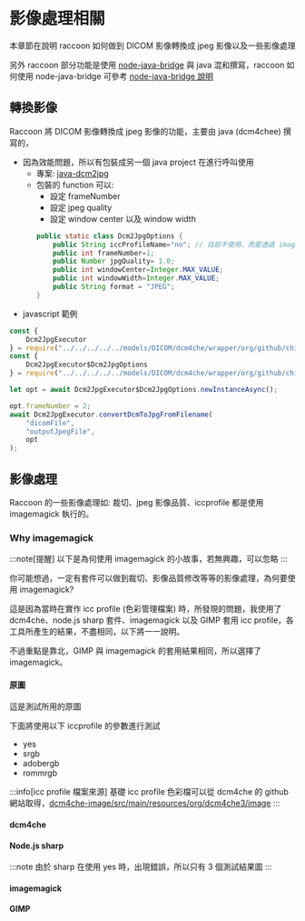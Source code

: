 <script>
    import { base } from "$app/paths";
    import CenterImage from "@raccoon-docs/core/src/components/CenterImage.svelte";
    import CardList from "@raccoon-docs/core/src/components/card-list.svelte";

    let dcm4cheJpegs = [
        {
            title: "yes",
            src: base + "/image-processing/dcm4che.jpg"
        },
        {
            title: "srgb",
            src: base + "/image-processing/dcm4che-srgb.jpg"
        },
        {
            title: "adobergb",
            src: base + "/image-processing/dcm4che-adobergb.jpg"
        },
        {
            title: "rommrgb",
            src: base + "/image-processing/dcm4che-rommrgb.jpg"
        }
    ];

    let sharpJpegs = [
        {
            title: "yes",
            src: base + "/QQ.avif"
        },
        {
            title: "srgb",
            src: base + "/image-processing/sharp-srgb.jpg"
        },
        {
            title: "adobergb",
            src: base + "/image-processing/sharp-adobergb.jpg"
        },
        {
            title: "rommrgb",
            src: base + "/image-processing/sharp-rommrgb.jpg"
        }
    ];

    let raccoonJpegs = [
        {
            title: "yes",
            src: base + "/image-processing/raccoon-dicom-yes.jpeg"
        },
        {
            title: "srgb",
            src: base + "/image-processing/raccoon-dicom-srgb.jpg"
        },
        {
            title: "adobergb",
            src: base + "/image-processing/raccoon-dicom-adobergb.jpeg"
        },
        {
            title: "rommrgb",
            src: base + "/image-processing/raccoon-dicom-rommrgb.jpg"
        }
    ];

    let gimpJpegs = [
        {
            title: "yes",
            src: base + "/image-processing/GIMP-yes.jpg"
        },
        {
            title: "srgb",
            src: base + "/image-processing/GIMP-srgb.jpg"
        },
        {
            title: "adobergb",
            src: base + "/image-processing/GIMP-adobergb.jpg"
        },
        {
            title: "rommrgb",
            src: base + "/image-processing/GIMP-rommrgb.jpg"
        }
    ];
</script>

# 影像處理相關

本章節在說明 raccoon 如何做到 DICOM 影像轉換成 jpeg 影像以及一些影像處理

另外 raccoon 部分功能是使用 [node-java-bridge](https://github.com/MarkusJx/node-java-bridge) 與 java 混和撰寫，raccoon 如何使用 node-java-bridge 可參考 [node-java-bridge 說明](/guide/developer/node-java-bridge)

## 轉換影像

Raccoon 將 DICOM 影像轉換成 jpeg 影像的功能，主要由 java (dcm4chee) 撰寫的，

-   因為效能問題，所以有包裝成另一個 java project 在進行呼叫使用
    -   專案: [java-dcm2jpg](https://github.com/Chinlinlee/java-dcm2jpg)
    -   包裝的 function 可以:
        -   設定 frameNumber
        -   設定 jpeg quality
        -   設定 window center 以及 window width
        ```java
        public static class Dcm2JpgOptions {
            public String iccProfileName="no"; // 目前不使用，而是透過 imagemagick 修改
            public int frameNumber=1;
            public Number jpgQuality= 1.0;
            public int windowCenter=Integer.MAX_VALUE;
            public int windowWidth=Integer.MAX_VALUE;
            public String format = "JPEG";
        }
        ```
-   javascript 範例

```js
const {
    Dcm2JpgExecutor
} = require("../../../../../models/DICOM/dcm4che/wrapper/org/github/chinlinlee/dcm2jpg/Dcm2JpgExecutor");
const {
    Dcm2JpgExecutor$Dcm2JpgOptions
} = require("../../../../../models/DICOM/dcm4che/wrapper/org/github/chinlinlee/dcm2jpg/Dcm2JpgExecutor$Dcm2JpgOptions");

let opt = await Dcm2JpgExecutor$Dcm2JpgOptions.newInstanceAsync();

opt.frameNumber = 2;
await Dcm2JpgExecutor.convertDcmToJpgFromFilename(
    "dicomFile",
    "outputJpegFile",
    opt
);
```

## 影像處理

Raccoon 的一些影像處理如: 裁切、jpeg 影像品質、iccprofile 都是使用 imagemagick 執行的。

### Why imagemagick

:::note[提醒]
以下是為何使用 imagemagick 的小故事，若無興趣，可以忽略
:::

你可能想過，一定有套件可以做到裁切、影像品質修改等等的影像處理，為何要使用 imagemagick?

這是因為當時在實作 icc profile (色彩管理檔案) 時，所發現的問題，我使用了 dcm4che、node.js sharp 套件、imagemagick 以及 GIMP 套用 icc profile，各工具所產生的結果，不盡相同，以下將一一說明。

不過重點是靠北，GIMP 與 imagemagick 的套用結果相同，所以選擇了 imagemagick。

#### 原圖

這是測試所用的原圖
<CenterImage src="{base}/image-processing/original.jpg" alt="Test Original Image" title="測試原圖"></CenterImage>

下面將使用以下 iccprofile 的參數進行測試

- yes
- srgb
- adobergb
- rommrgb


:::info[icc profile 檔案來源]
基礎 icc profile 色彩檔可以從 dcm4che 的 github 網站取得，[dcm4che-image/src/main/resources/org/dcm4che3/image](https://github.com/dcm4che/dcm4che/tree/master/dcm4che-image/src/main/resources/org/dcm4che3/image)
:::

#### dcm4che

<CardList items={dcm4cheJpegs} />

#### Node.js sharp
:::note
由於 sharp 在使用 yes 時，出現錯誤，所以只有 3 個測試結果圖
:::

<CardList items={sharpJpegs} />

#### imagemagick

<CardList items={raccoonJpegs} />

#### GIMP

<CardList items={gimpJpegs} />